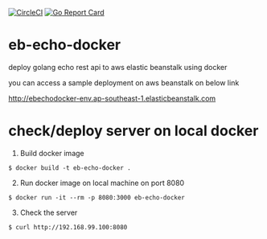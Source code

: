 [![CircleCI](https://circleci.com/gh/hadv/lumen-boilerplate.svg?style=svg)](https://circleci.com/gh/hadv/lumen-boilerplate) [![Go Report Card](https://goreportcard.com/badge/github.com/hadv/eb-echo-docker)](https://goreportcard.com/report/github.com/hadv/eb-echo-docker)

# eb-echo-docker

deploy golang echo rest api to aws elastic beanstalk using docker

you can access a sample deployment on aws beanstalk on below link

http://ebechodocker-env.ap-southeast-1.elasticbeanstalk.com

# check/deploy server on local docker

1. Build docker image

```
$ docker build -t eb-echo-docker .
```

2. Run docker image on local machine on port 8080

```
$ docker run -it --rm -p 8080:3000 eb-echo-docker
```

3. Check the server

```
$ curl http://192.168.99.100:8080
```
